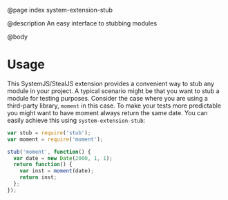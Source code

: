 @page index system-extension-stub

@description An easy interface to stubbing modules

@body

# Usage

This SystemJS/StealJS extension provides a convenient way to stub any module in your project.
A typical scenario might be that you want to stub a module for testing purposes.
Consider the case where you are using a third-party library, `moment` in this case.
To make your tests more predictable you might want to have moment always return the same date.
You can easily achieve this using `system-extension-stub`:

```js
var stub = require('stub');
var moment = require('moment');

stub('moment', function() {
  var date = new Date(2000, 1, 1);
  return function() {
    var inst = moment(date);
    return inst;
  };
});
```
